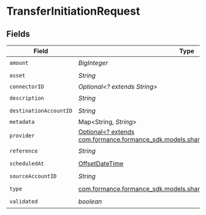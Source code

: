 # TransferInitiationRequest


## Fields

| Field                                                                                                                         | Type                                                                                                                          | Required                                                                                                                      | Description                                                                                                                   | Example                                                                                                                       |
| ----------------------------------------------------------------------------------------------------------------------------- | ----------------------------------------------------------------------------------------------------------------------------- | ----------------------------------------------------------------------------------------------------------------------------- | ----------------------------------------------------------------------------------------------------------------------------- | ----------------------------------------------------------------------------------------------------------------------------- |
| `amount`                                                                                                                      | *BigInteger*                                                                                                                  | :heavy_check_mark:                                                                                                            | N/A                                                                                                                           |                                                                                                                               |
| `asset`                                                                                                                       | *String*                                                                                                                      | :heavy_check_mark:                                                                                                            | N/A                                                                                                                           | USD                                                                                                                           |
| `connectorID`                                                                                                                 | *Optional<? extends String>*                                                                                                  | :heavy_minus_sign:                                                                                                            | N/A                                                                                                                           |                                                                                                                               |
| `description`                                                                                                                 | *String*                                                                                                                      | :heavy_check_mark:                                                                                                            | N/A                                                                                                                           |                                                                                                                               |
| `destinationAccountID`                                                                                                        | *String*                                                                                                                      | :heavy_check_mark:                                                                                                            | N/A                                                                                                                           |                                                                                                                               |
| `metadata`                                                                                                                    | Map<String, *String*>                                                                                                         | :heavy_minus_sign:                                                                                                            | N/A                                                                                                                           |                                                                                                                               |
| `provider`                                                                                                                    | [Optional<? extends com.formance.formance_sdk.models.shared.Connector>](../../models/shared/Connector.md)                     | :heavy_minus_sign:                                                                                                            | N/A                                                                                                                           |                                                                                                                               |
| `reference`                                                                                                                   | *String*                                                                                                                      | :heavy_check_mark:                                                                                                            | N/A                                                                                                                           | XXX                                                                                                                           |
| `scheduledAt`                                                                                                                 | [OffsetDateTime](https://docs.oracle.com/javase/8/docs/api/java/time/OffsetDateTime.html)                                     | :heavy_check_mark:                                                                                                            | N/A                                                                                                                           |                                                                                                                               |
| `sourceAccountID`                                                                                                             | *String*                                                                                                                      | :heavy_check_mark:                                                                                                            | N/A                                                                                                                           |                                                                                                                               |
| `type`                                                                                                                        | [com.formance.formance_sdk.models.shared.TransferInitiationRequestType](../../models/shared/TransferInitiationRequestType.md) | :heavy_check_mark:                                                                                                            | N/A                                                                                                                           |                                                                                                                               |
| `validated`                                                                                                                   | *boolean*                                                                                                                     | :heavy_check_mark:                                                                                                            | N/A                                                                                                                           |                                                                                                                               |
